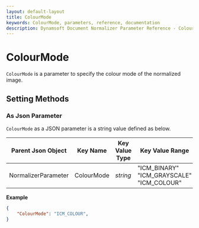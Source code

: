 ```yaml
---
layout: default-layout
title: ColourMode
keywords: ColourMode, parameters, reference, documentation
description: Dynamsoft Document Normalizer Parameter Reference - ColourMode
---
```


# ColourMode

`ColourMode` is a parameter to specify the colour mode of the normalized image.

## Setting Methods

### As Json Parameter

`ColourMode` as a JSON parameter is a string value defined as below.

| Parent Json Object | Key Name | Key Value Type | Key Value Range | Key Default Value |
| ------------------ | -------- | -------------- | ----------- | ------------- |
| NormalizerParameter | ColourMode | *string* | "ICM_BINARY"<br>"ICM_GRAYSCALE"<br>"ICM_COLOUR" | "ICM_BINARY" |

**Example**

```json
{
    "ColourMode": "ICM_COLOUR",
}
```
